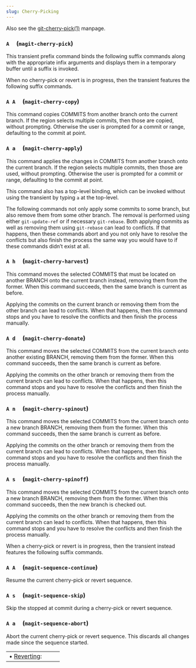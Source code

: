 ```yaml
---
slug: Cherry-Picking
---
```


Also see the [git-cherry-pick(1)](/docs/magit/http://git-scm.com/docs/git-cherry-pick) manpage.

### `A`     (`magit-cherry-pick`)

This transient prefix command binds the following suffix commands along with the appropriate infix arguments and displays them in a temporary buffer until a suffix is invoked.

When no cherry-pick or revert is in progress, then the transient features the following suffix commands.

### `A A`     (`magit-cherry-copy`)

This command copies COMMITS from another branch onto the current branch. If the region selects multiple commits, then those are copied, without prompting. Otherwise the user is prompted for a commit or range, defaulting to the commit at point.

### `A a`     (`magit-cherry-apply`)

This command applies the changes in COMMITS from another branch onto the current branch. If the region selects multiple commits, then those are used, without prompting. Otherwise the user is prompted for a commit or range, defaulting to the commit at point.

This command also has a top-level binding, which can be invoked without using the transient by typing `a` at the top-level.

The following commands not only apply some commits to some branch, but also remove them from some other branch. The removal is performed using either `git-update-ref` or if necessary `git-rebase`. Both applying commits as well as removing them using `git-rebase` can lead to conflicts. If that happens, then these commands abort and you not only have to resolve the conflicts but also finish the process the same way you would have to if these commands didn’t exist at all.

### `A h`     (`magit-cherry-harvest`)

This command moves the selected COMMITS that must be located on another BRANCH onto the current branch instead, removing them from the former. When this command succeeds, then the same branch is current as before.

Applying the commits on the current branch or removing them from the other branch can lead to conflicts. When that happens, then this command stops and you have to resolve the conflicts and then finish the process manually.

### `A d`     (`magit-cherry-donate`)

This command moves the selected COMMITS from the current branch onto another existing BRANCH, removing them from the former. When this command succeeds, then the same branch is current as before.

Applying the commits on the other branch or removing them from the current branch can lead to conflicts. When that happens, then this command stops and you have to resolve the conflicts and then finish the process manually.

### `A n`     (`magit-cherry-spinout`)

This command moves the selected COMMITS from the current branch onto a new branch BRANCH, removing them from the former. When this command succeeds, then the same branch is current as before.

Applying the commits on the other branch or removing them from the current branch can lead to conflicts. When that happens, then this command stops and you have to resolve the conflicts and then finish the process manually.

### `A s`     (`magit-cherry-spinoff`)

This command moves the selected COMMITS from the current branch onto a new branch BRANCH, removing them from the former. When this command succeeds, then the new branch is checked out.

Applying the commits on the other branch or removing them from the current branch can lead to conflicts. When that happens, then this command stops and you have to resolve the conflicts and then finish the process manually.

When a cherry-pick or revert is in progress, then the transient instead features the following suffix commands.

### `A A`     (`magit-sequence-continue`)

Resume the current cherry-pick or revert sequence.

### `A s`     (`magit-sequence-skip`)

Skip the stopped at commit during a cherry-pick or revert sequence.

### `A a`     (`magit-sequence-abort`)

Abort the current cherry-pick or revert sequence. This discards all changes made since the sequence started.

|                                       |    |    |
| :------------------------------------ | -- | :- |
| • [Reverting](/docs/magit/Reverting): |    |    |
